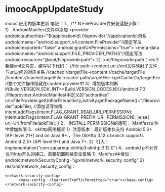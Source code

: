 # imoocAppUpdateStudy
imooc 应用内版本更新
笔记：
1、/** N FileProvider件安装适配步骤：
     1）.AndroidManifest文件中添加
          <provider
               android:authorities="${applicationId}.fileprovider"//applicationId:包名
               android:name="android.support.v4.content.FileProvider"//固定写法
               android:exported="false"
               android:grantUriPermissions="true">
                   <meta-data android:name="android.support.FILE_PROVIDER_PATHS"//固定写法
                     android:resource="@xml/fileproviderpath"></meta-data>
            </provider>
      2）xml/fileproviderpath：res下新建xml文件夹，编写以下代码：
           <?xml version="1.0" encoding="utf-8"?>
            <paths xmlns:android="http://schemas.android.com/apk/res/android">
                //file path->content uri
                //xml文件映射了文件与uri之间的对应关系
                <root-path name="root"  path="."></root-path>
                <files-path name="files" path="."></files-path>
                //cachedir/targetFile->content://cache/targetFile
                //content://cache/targetFile->cache-path/targetFile->getCacheDir/targetFile
                //整个文件操作隐藏在contentprovider中
                <cache-path name="cache" path="."></cache-path>
                <external-cache-path name="external_cache" path="."></external-cache-path>
                <external-files-path name="external_file" path="."></external-files-path>
                <external-path  name="external" path="."></external-path>
            </paths>
        3）增加版本判断
             if(Build.VERSION.SDK_INT>=Build.VERSION_CODES.N){//android 7.0
                        //fileprovider:AndroidManifest中定义的“authorities”
                        uri=FileProvider.getUriForFile(activity,activity.getPackageName()+".fileprovider",apkFile);
                       //添加读写权限
                        intent.addFlags(Intent.FLAG_GRANT_READ_URI_PERMISSION);
                       intent.addFlags(Intent.FLAG_GRANT_PREFIX_URI_PERMISSION);
                   }else{
                        uri=Uri.fromFile(apkFile);
                    }
2、 INSTALL PERMISSION的适配：
Manifest文件中增加权限<uses-permission android:name="android.permission.REQUEST_INSTALL_PACKAGES"></uses-permission>
3、okhttp网络框架
   1）注意版本：最新版本仅支持 Android 5.0+ (API level 21+) and on Java 8+.，The OkHttp 3.12.x branch supports Android 2.3+ (API level 9+) and Java 7+.
   2）引入：implementation("com.squareup.okhttp3:okhttp:3.12.0")
4、android p不允许访问http开头的接口，需要配置网络安全策略
   1）Manifest中增加：android:networkSecurityConfig="@xml/network_security_config"
   2）res/xml/network_security_config：
   <?xml version="1.0" encoding="utf-8"?>
    <network-security-config>
          <base-config  cleartextTrafficPermitted="true"></base-config>
    </network-security-config>




